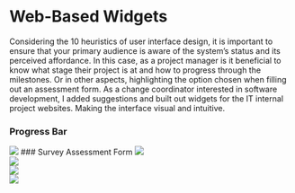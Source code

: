 # Web-Based Widgets
Considering the 10 heuristics of user interface design, it is important to ensure that your primary audience is aware of the system’s status and its perceived affordance. In this case, as a project manager is it beneficial to know what stage their project is at and how to progress through the milestones. Or in other aspects, highlighting the option chosen when filling out an assessment form. As a change coordinator interested in software development, I added suggestions and built out widgets for the IT internal project websites. Making the interface visual and intuitive.

### Progress Bar
<img src="https://github.com/shellyginelle/Web-Based-Widgets/blob/master/progress%20bar%20demo.png">
### Survey Assessment Form
<img src="https://github.com/shellyginelle/Web-Based-Widgets/blob/master/major-selected.PNG"><br>
<img src="https://github.com/shellyginelle/Web-Based-Widgets/blob/master/moderate-selected.PNG"><br>
<img src="https://github.com/shellyginelle/Web-Based-Widgets/blob/master/minor-selected.PNG"><br>
<img src="https://github.com/shellyginelle/Web-Based-Widgets/blob/master/marginal-selected.PNG">
